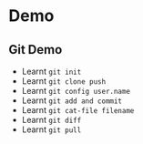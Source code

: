 # Demo

## Git Demo

* Learnt ```git init```
* Learnt ```git clone push```
* Learnt ```git config user.name```
* Learnt ```git add and commit```
* Learnt ```git cat-file filename```
* Learnt ```git diff```
* Learnt ```git pull```
